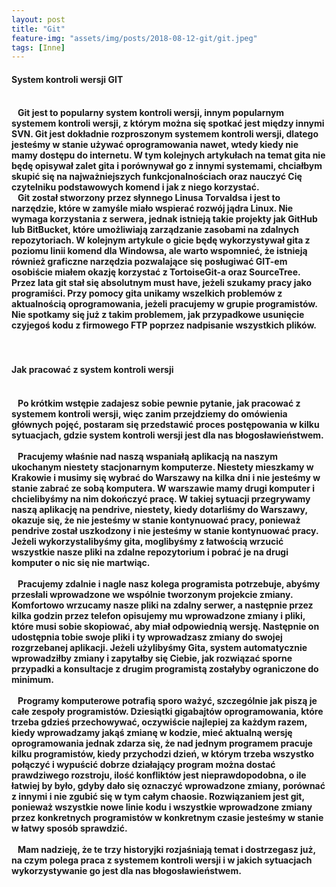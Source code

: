 ```yaml
---
layout: post
title: "Git"
feature-img: "assets/img/posts/2018-08-12-git/git.jpeg"
tags: [Inne]
---
```


<h4 class="text-success">System kontroli wersji GIT<h4>
<br>
<font class="base-font-size">
&nbsp;&nbsp;&nbsp;Git jest to popularny system kontroli wersji, innym popularnym systemem kontroli wersji, z którym można się spotkać jest między innymi SVN. Git jest dokładnie rozproszonym systemem kontroli wersji, dlatego jesteśmy w stanie używać oprogramowania nawet, wtedy kiedy nie mamy dostępu do internetu. W tym kolejnych artykułach na temat gita nie będę opisywał zalet gita i porównywał go z innymi systemami, chciałbym skupić się na najważniejszych funkcjonalnościach oraz nauczyć Cię czytelniku podstawowych komend i jak z niego korzystać.
</font>

<br>
<font class="base-font-size">
&nbsp;&nbsp;&nbsp;Git został stworzony przez słynnego Linusa Torvaldsa i jest to narzędzie, które w zamyśle miało wspierać rozwój jądra Linux. Nie wymaga korzystania z serwera, jednak istnieją takie projekty jak GitHub lub BitBucket, które umożliwiają zarządzanie zasobami na zdalnych repozytoriach. W kolejnym artykule o gicie będę wykorzystywał gita z poziomu linii komend dla Windowsa, ale warto wspomnieć, że istnieją również graficzne narzędzia pozwalające się posługiwać GIT-em osobiście miałem okazję korzystać z TortoiseGit-a oraz SourceTree. Przez lata git stał się absolutnym must have, jeżeli szukamy pracy jako programiści. Przy pomocy gita unikamy wszelkich problemów z aktualnością oprogramowania, jeżeli pracujemy w grupie programistów. Nie spotkamy się już z takim problemem, jak przypadkowe usunięcie czyjegoś kodu z firmowego FTP poprzez nadpisanie wszystkich plików.
</font>
<br>
<br>
<br>

<h4 class="text-success">Jak pracować z system kontroli wersji<h4>
<br>
<font class="base-font-size">
&nbsp;&nbsp;&nbsp;Po krótkim wstępie zadajesz sobie pewnie pytanie, jak pracować z systemem kontroli wersji, więc zanim przejdziemy do omówienia głównych pojęć, postaram się przedstawić proces postępowania w kilku sytuacjach, gdzie system kontroli wersji jest dla nas błogosławieństwem.
</font>
<br>
<br>
<font class="base-font-size">
&nbsp;&nbsp;&nbsp;Pracujemy właśnie nad naszą wspaniałą aplikacją na naszym ukochanym niestety stacjonarnym komputerze. Niestety mieszkamy w Krakowie i musimy się wybrać do Warszawy na kilka dni i nie jesteśmy w stanie zabrać ze sobą komputera. W warszawie mamy drugi komputer i chcielibyśmy na nim dokończyć pracę. W takiej sytuacji przegrywamy naszą aplikację na pendrive, niestety, kiedy dotarliśmy do Warszawy, okazuje się, że nie jesteśmy w stanie kontynuować pracy, ponieważ pendrive został uszkodzony i nie jesteśmy w stanie kontynuować pracy. Jeżeli wykorzystalibyśmy gita, moglibyśmy z łatwością wrzucić wszystkie nasze pliki na zdalne repozytorium i pobrać je na drugi komputer o nic się nie martwiąc.
</font>
<br>
<br>
<font class="base-font-size">
&nbsp;&nbsp;&nbsp;Pracujemy zdalnie i nagle nasz kolega programista potrzebuje, abyśmy przesłali wprowadzone we wspólnie tworzonym projekcie zmiany. Komfortowo wrzucamy nasze pliki na zdalny serwer, a następnie przez kilka godzin przez telefon opisujemy mu wprowadzone zmiany i pliki, które musi sobie skopiować, aby miał odpowiednią wersję. Następnie on udostępnia tobie swoje pliki i ty wprowadzasz zmiany do swojej rozgrzebanej aplikacji. Jeżeli użylibyśmy Gita, system automatycznie wprowadziłby zmiany i zapytałby się Ciebie, jak rozwiązać sporne przypadki a konsultacje z drugim programistą zostałyby ograniczone do minimum.
</font>
<br>
<br>
<font class="base-font-size">
&nbsp;&nbsp;&nbsp;Programy komputerowe potrafią sporo ważyć, szczególnie jak piszą je całe zespoły programistów. Dziesiątki gigabajtów oprogramowania, które trzeba gdzieś przechowywać, oczywiście najlepiej za każdym razem, kiedy wprowadzamy jakąś zmianę w kodzie, mieć aktualną wersję oprogramowania jednak zdarza się, że nad jednym programem pracuje kilku programistów, kiedy przychodzi dzień, w którym trzeba wszystko połączyć i wypuścić dobrze działający program można dostać prawdziwego rozstroju, ilość konfliktów jest nieprawdopodobna, o ile łatwiej by było, gdyby dało się oznaczyć wprowadzone zmiany, porównać z innymi i nie zgubić się w tym całym chaosie. Rozwiązaniem jest git, ponieważ wszystkie nowe linie kodu i wszystkie wprowadzone zmiany przez konkretnych programistów w konkretnym czasie jesteśmy w stanie w łatwy sposób sprawdzić.
</font>

<br>
<br>
<font class="base-font-size">
&nbsp;&nbsp;&nbsp;Mam nadzieję, że te trzy historyjki rozjaśniają temat i dostrzegasz już, na czym polega praca z systemem kontroli wersji i w jakich sytuacjach wykorzystywanie go jest dla nas błogosławieństwem.
</font>
<br>
<br>
<br>

<font class="base-font-size">
&nbsp;&nbsp;&nbsp;
</font>
<br>